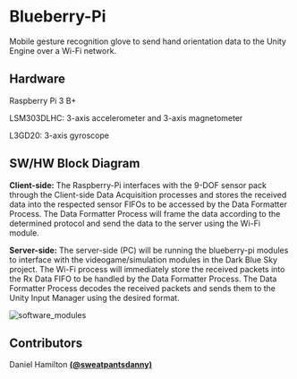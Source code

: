 # Blueberry-Pi
Mobile gesture recognition glove to send hand orientation data to the Unity Engine over a Wi-Fi network.

## Hardware
Raspberry Pi 3 B+

LSM303DLHC: 3-axis accelerometer and 3-axis magnetometer

L3GD20: 3-axis gyroscope

## SW/HW Block Diagram

**Client-side:** The Raspberry-Pi interfaces with the 9-DOF sensor pack through the Client-side Data Acquisition processes and stores the received data into the respected sensor FIFOs to be accessed by the Data Formatter Process. The Data Formatter Process will frame the data according to the determined protocol and send the data to the server using the Wi-Fi module.

**Server-side:** The server-side (PC) will be running the blueberry-pi modules to interface with the videogame/simulation modules in the Dark Blue Sky project. The Wi-Fi process will immediately store the received packets into the Rx Data FIFO to be handled by the Data Formatter Process. The Data Formatter Process decodes the received packets and sends them to the Unity Input Manager using the desired format.

![software_modules](https://user-images.githubusercontent.com/40513675/58389317-849c5b80-7ff7-11e9-9c26-4210e3a6e92f.jpg)

## Contributors
Daniel Hamilton [**(@sweatpantsdanny)**](https://github.com/sweatpantsdanny)
